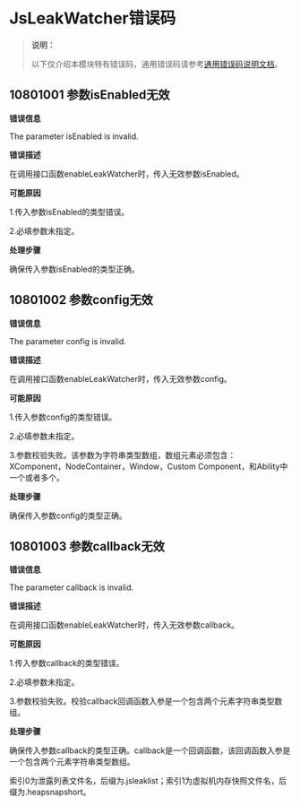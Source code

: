 # JsLeakWatcher错误码

> **说明：**
>
> 以下仅介绍本模块特有错误码，通用错误码请参考[通用错误码说明文档](../errorcode-universal.md)。

## 10801001  参数isEnabled无效

**错误信息**

The parameter isEnabled is invalid.

**错误描述**

在调用接口函数enableLeakWatcher时，传入无效参数isEnabled。

**可能原因**

1.传入参数isEnabled的类型错误。

2.必填参数未指定。


**处理步骤**

确保传入参数isEnabled的类型正确。

## 10801002  参数config无效

**错误信息**

The parameter config is invalid.

**错误描述**

在调用接口函数enableLeakWatcher时，传入无效参数config。

**可能原因**

1.传入参数config的类型错误。

2.必填参数未指定。

3.参数校验失败。该参数为字符串类型数组，数组元素必须包含：XComponent，NodeContainer，Window，Custom Component，和Ability中一个或者多个。

**处理步骤**

确保传入参数config的类型正确。

## 10801003  参数callback无效

**错误信息**

The parameter callback is invalid.

**错误描述**

在调用接口函数enableLeakWatcher时，传入无效参数callback。

**可能原因**

1.传入参数callback的类型错误。

2.必填参数未指定。

3.参数校验失败。校验callback回调函数入参是一个包含两个元素字符串类型数组。

**处理步骤**

确保传入参数callback的类型正确。callback是一个回调函数，该回调函数入参是一个包含两个元素字符串类型数组。

索引0为泄露列表文件名，后缀为.jsleaklist；索引1为虚拟机内存快照文件名，后缀为.heapsnapshort。

